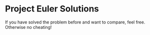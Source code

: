 # Project Euler Solutions

If you have solved the problem before and want to compare, feel free. Otherwise
no cheating!
